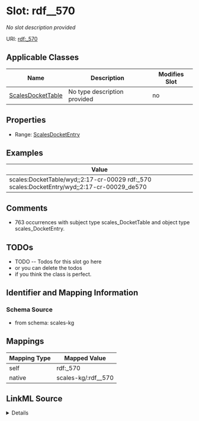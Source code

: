 

# Slot: rdf__570


_No slot description provided_





URI: [rdf:_570](http://www.w3.org/1999/02/22-rdf-syntax-ns#_570)



<!-- no inheritance hierarchy -->





## Applicable Classes

| Name | Description | Modifies Slot |
| --- | --- | --- |
| [ScalesDocketTable](../classes/ScalesDocketTable.md) | No type description provided |  no  |







## Properties

* Range: [ScalesDocketEntry](../classes/ScalesDocketEntry.md)






## Examples

| Value |
| --- |
| scales:DocketTable/wyd;;2:17-cr-00029 rdf:_570 scales:DocketEntry/wyd;;2:17-cr-00029_de570 |

## Comments

* 763 occurrences with subject type scales_DocketTable and object type scales_DocketEntry.

## TODOs

* TODO -- Todos for this slot go here
* or you can delete the todos
* if you think the class is perfect.

## Identifier and Mapping Information







### Schema Source


* from schema: scales-kg




## Mappings

| Mapping Type | Mapped Value |
| ---  | ---  |
| self | rdf:_570 |
| native | scales-kg/:rdf__570 |




## LinkML Source

<details>
```yaml
name: rdf__570
description: No slot description provided
todos:
- TODO -- Todos for this slot go here
- or you can delete the todos
- if you think the class is perfect.
comments:
- 763 occurrences with subject type scales_DocketTable and object type scales_DocketEntry.
examples:
- value: scales:DocketTable/wyd;;2:17-cr-00029 rdf:_570 scales:DocketEntry/wyd;;2:17-cr-00029_de570
from_schema: scales-kg
rank: 1000
slot_uri: rdf:_570
alias: rdf__570
domain_of:
- scales_DocketTable
range: scales_DocketEntry

```
</details>
